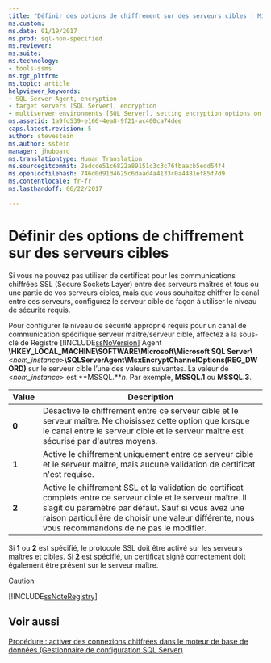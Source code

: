 ```yaml
---
title: "Définir des options de chiffrement sur des serveurs cibles | Microsoft Docs"
ms.custom: 
ms.date: 01/19/2017
ms.prod: sql-non-specified
ms.reviewer: 
ms.suite: 
ms.technology:
- tools-ssms
ms.tgt_pltfrm: 
ms.topic: article
helpviewer_keywords:
- SQL Server Agent, encryption
- target servers [SQL Server], encryption
- multiserver environments [SQL Server], setting encryption options on target servers
ms.assetid: 1a9fd539-e166-4ea8-9f21-ac400ca74dee
caps.latest.revision: 5
author: stevestein
ms.author: sstein
manager: jhubbard
ms.translationtype: Human Translation
ms.sourcegitcommit: 2edcce51c6822a89151c3c3c76fbaacb5edd54f4
ms.openlocfilehash: 746d0d91d4625c6daad4a4133c0a4481ef85f7d9
ms.contentlocale: fr-fr
ms.lasthandoff: 06/22/2017

---
```

# <a name="set-encryption-options-on-target-servers"></a>Définir des options de chiffrement sur des serveurs cibles
Si vous ne pouvez pas utiliser de certificat pour les communications chiffrées SSL (Secure Sockets Layer) entre des serveurs maîtres et tous ou une partie de vos serveurs cibles, mais que vous souhaitez chiffrer le canal entre ces serveurs, configurez le serveur cible de façon à utiliser le niveau de sécurité requis.  
  
Pour configurer le niveau de sécurité approprié requis pour un canal de communication spécifique serveur maître/serveur cible, affectez à la sous-clé de Registre [!INCLUDE[ssNoVersion](../../includes/ssnoversion_md.md)] Agent **\HKEY_LOCAL_MACHINE\SOFTWARE\Microsoft\Microsoft SQL Server\\**\<*nom_instance*>**\SQLServerAgent\MsxEncryptChannelOptions(REG_DWORD)** sur le serveur cible l’une des valeurs suivantes. La valeur de \<*nom_instance*> est **MSSQL.***n*. Par exemple, **MSSQL.1** ou **MSSQL.3**.  
  
|Value|Description|  
|---------|---------------|  
|**0**|Désactive le chiffrement entre ce serveur cible et le serveur maître. Ne choisissez cette option que lorsque le canal entre le serveur cible et le serveur maître est sécurisé par d'autres moyens.|  
|**1**|Active le chiffrement uniquement entre ce serveur cible et le serveur maître, mais aucune validation de certificat n'est requise.|  
|**2**|Active le chiffrement SSL et la validation de certificat complets entre ce serveur cible et le serveur maître. Il s’agit du paramètre par défaut. Sauf si vous avez une raison particulière de choisir une valeur différente, nous vous recommandons de ne pas le modifier.|  
  
Si **1** ou **2** est spécifié, le protocole SSL doit être activé sur les serveurs maîtres et cibles. Si **2** est spécifié, un certificat signé correctement doit également être présent sur le serveur maître.  
  
> [!CAUTION]  
> [!INCLUDE[ssNoteRegistry](../../includes/ssnoteregistry_md.md)]  
  
## <a name="see-also"></a>Voir aussi  
[Procédure : activer des connexions chiffrées dans le moteur de base de données (Gestionnaire de configuration SQL Server)](http://msdn.microsoft.com/en-us/e1e55519-97ec-4404-81ef-881da3b42006)  
  

